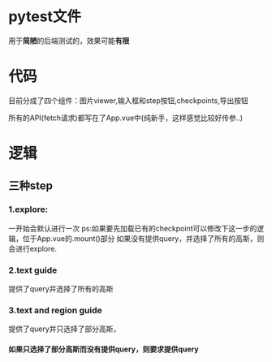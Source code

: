 # pytest文件
用于**简陋**的后端测试的，效果可能**有限**

# 代码
目前分成了四个组件：图片viewer,输入框和step按钮,checkpoints,导出按钮

所有的API(fetch请求)都写在了App.vue中(纯新手，这样感觉比较好传参..)

# 逻辑
## 三种step
### 1.explore:
一开始会默认进行一次 ps:如果要先加载已有的checkpoint可以修改下这一步的逻辑，位于App.vue的.mount()部分
如果没有提供query，并选择了所有的高斯，则会进行explore.
### 2.text guide
提供了query并选择了所有的高斯
### 3.text and region guide
提供了query并只选择了部分高斯，

#### 如果只选择了部分高斯而没有提供query，则要求提供query